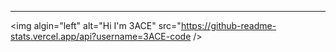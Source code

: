 ---
<img algin="left" alt="Hi I'm 3ACE" src="https://github-readme-stats.vercel.app/api?username=3ACE-code />
